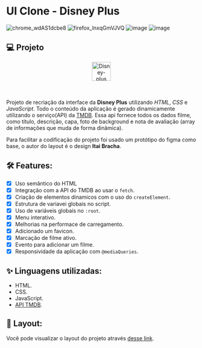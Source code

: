 # UI Clone - Disney Plus 
![chrome_wdAS1dcbe8](https://user-images.githubusercontent.com/104083691/216102032-4b1856da-7b88-4455-9540-f7ff4bc7687d.gif)
![firefox_lnxqGmVJVQ](https://user-images.githubusercontent.com/104083691/175835694-6f5eaef6-d86c-488e-ab06-f579c5b92bcf.jpg)
![image](https://github.com/thaizacapelao/Disney-Plus-UI-clone/assets/104083691/14d3f9da-176f-4cf2-bb64-1e21e6fb88f7)
![image](https://github.com/thaizacapelao/Disney-Plus-UI-clone/assets/104083691/33b7bbc8-b437-4de7-bdda-4d1eb32c30e0)



## 💻 Projeto

<div align="center">
 
<img alt="Disney-plus" height="50" src="https://thaizacapelao.github.io/Disney-Plus-UI-clone/assets/img/logo.png">
<br><br><br>
 
</div>
 
Projeto de recriação da interface da **Disney Plus** utilizando _HTML_, _CSS_ e _JavaScript_. Todo o conteúdo da aplicação é gerado dinamicamente utilizando o serviço(API) da [TMDB](https://www.themoviedb.org/documentation/api). Essa api fornece todos os dados filme, como título, descrição, capa, foto de background e nota de avaliação (array de informações que muda de forma dinâmica).

Para facilitar a codificação do projeto foi usado um protótipo do figma como base, o autor do layout é o design **Itai Bracha**.

## 🛠️ Features:

- [x]  Uso semântico do HTML
- [x]  Integração com a API do TMDB ao usar o `fetch`.
- [x]  Criação de elementos dinamicos com o uso do `createElement`.
- [x]  Estrutura de variavei globais no script.
- [x]  Uso de variáveis globais no `:root`.
- [x]  Menu interativo.
- [x]  Melhorias na performace de carregamento.
- [x]  Adicionado um favicon.
- [x]  Marcação de filme ativo.
- [x]  Evento para adicionar um filme.
- [x]  Responsividade da aplicação com `@mediaQueries`.

## ✨ Linguagens utilizadas:

- HTML.
- CSS.
- JavaScript.
- [API TMDB](https://www.themoviedb.org/documentation/api).

## 🔖 Layout:

Você pode visualizar o layout do projeto através [desse link](https://thaizacapelao.github.io/Disney-Plus-UI-clone/).
